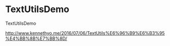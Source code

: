 # TextUtilsDemo
TextUtilsDemo

http://www.kennethyo.me/2016/07/06/TextUtils%E6%96%B9%E6%B3%95%E4%BB%8B%E7%BB%8D/
